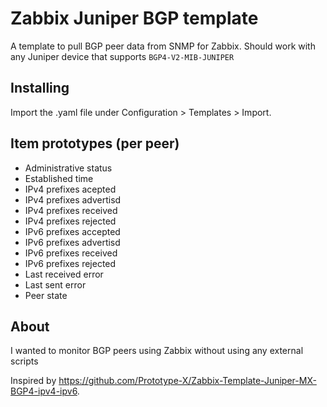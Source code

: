 # Zabbix Juniper BGP template
A template to pull BGP peer data from SNMP for Zabbix. Should work with any Juniper device that supports `BGP4-V2-MIB-JUNIPER`

## Installing
Import the .yaml file under Configuration > Templates > Import.

## Item prototypes (per peer)
- Administrative status
- Established time
- IPv4 prefixes acepted
- IPv4 prefixes advertisd
- IPv4 prefixes received
- IPv4 prefixes rejected
- IPv6 prefixes accepted
- IPv6 prefixes advertisd
- IPv6 prefixes received
- IPv6 prefixes rejected
- Last received error
- Last sent error
- Peer state

## About
I wanted to monitor BGP peers using Zabbix without using any external scripts

Inspired by https://github.com/Prototype-X/Zabbix-Template-Juniper-MX-BGP4-ipv4-ipv6.